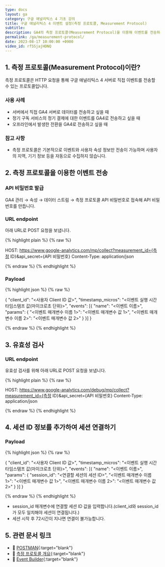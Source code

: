 ```yaml
---
type: docs
layout: ga
category: 구글 애널리틱스 4 기초 강의
title: 구글 애널리틱스 4 이벤트 설정(측정 프로토콜, Measurement Protocol)
subtitle: 
description: GA4의 측정 프로토콜(Measurement Protocol)을 이용해 이벤트를 전송하는 방법에 대해 안내합니다.
permalink: /ga/measurement-protocol/
date: 2023-08-17 10:00:00 +0900
video_id: rfSSjajHDNQ
---
```


## 1. 측정 프로토콜(Measurement Protocol)이란?

측정 프로토콜은 HTTP 요청을 통해 구글 애널리틱스 4 서버로 직접 이벤트를 전송할 수 있는 프로토콜입니다.

### 사용 사례

- 서버에서 직접 GA4 서버로 데이터를 전송하고 싶을 때
- 정기 구독 서비스의 정기 결제에 대한 이벤트를 GA4로 전송하고 싶을 때
- 오프라인에서 발생한 전환을 GA4로 전송하고 싶을 때

### 참고 사항

- 측정 프로토콜은 기본적으로 이벤트와 사용자 속성 정보만 전송이 가능하며 사용자의 지역, 기기 정보 등을 자동으로 수집하지 않습니다.

## 2. 측정 프로토콜을 이용한 이벤트 전송

### API 비밀번호 발급

GA4 관리 → 속성 → 데이터 스트림 → 측정 프로토콜 API 비밀번호로 접속해 API 비밀번호를 만듭니다.

### URL endpoint

아래 URL로 POST 요청을 보냅니다.

{% highlight plain %}
{% raw %}

HOST: https://www.google-analytics.com/mp/collect?measurement_id={측정 ID}&api_secret={API 비밀번호}
Content-Type: application/json

{% endraw %}
{% endhighlight %}

### Payload

{% highlight json %}
{% raw %}

{
	"client_id": "<사용자 Client ID 값>",
	"timestamp_micros": "<이벤트 실행 시간 타임스탬프 값(마이크로초 단위)>",
	"events": [{
		"name": "<이벤트 이름>",
		"params": {
			"<이벤트 매개변수 이름 1>": "<이벤트 매개변수 값 1>",
			"<이벤트 매개변수 이름 2>": "<이벤트 매개변수 값 2>"
		}
	}]
}

{% endraw %}
{% endhighlight %}

## 3. 유효성 검사

### URL endpoint

유효성 검사를 위해 아래 URL로 POST 요청을 보냅니다.

{% highlight plain %}
{% raw %}

HOST: https://www.google-analytics.com/debug/mp/collect?measurement_id={측정 ID}&api_secret={API 비밀번호}
Content-Type: application/json

{% endraw %}
{% endhighlight %}

## 4. 세션 ID 정보를 추가하여 세션 연결하기

### Payload

{% highlight json %}
{% raw %}

{
	"client_id": "<사용자 Client ID 값>",
	"timestamp_micros": "<이벤트 실행 시간 타임스탬프 값(마이크로초 단위)>",
	"events": [{
		"name": "<이벤트 이름>",
		"params": {
			"session_id": "<연결할 세션의 세션 ID>",
			"<이벤트 매개변수 이름 1>": "<이벤트 매개변수 값 1>",
			"<이벤트 매개변수 이름 2>": "<이벤트 매개변수 값 2>"
		}
	}]
}

{% endraw %}
{% endhighlight %}

- session_id 매개변수에 연결할 세션 ID 값을 입력합니다.(client_id와 session_id가 모두 일치해야 세션이 연결됩니다.)
- 세션 시작 후 72시간이 지나면 연결이 불가능합니다.

## 5. 관련 문서 링크

- 📄 [POSTMAN](https://www.postman.com/){:target="blank"}
- 📄 [측정 프로토콜 개요](https://developers.google.com/analytics/devguides/collection/protocol/ga4){:target="blank"}
- 📄 [Event Builder](https://ga-dev-tools.google/ga4/event-builder/){:target="blank"}